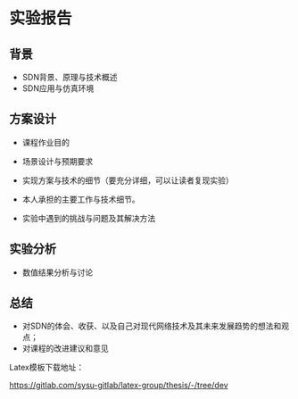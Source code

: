 # 实验报告

## 背景

-   SDN背景、原理与技术概述  
-   SDN应用与仿真环境  

## 方案设计

-   课程作业目的  

-   场景设计与预期要求  
-   实现方案与技术的细节（要充分详细，可以让读者复现实验）  
-   本人承担的主要工作与技术细节。  
-   实验中遇到的挑战与问题及其解决方法  

## 实验分析

-   数值结果分析与讨论  

## 总结

-   对SDN的体会、收获、以及自己对现代网络技术及其未来发展趋势的想法和观点；  
-   对课程的改进建议和意见  



Latex模板下载地址：

https://gitlab.com/sysu-gitlab/latex-group/thesis/-/tree/dev